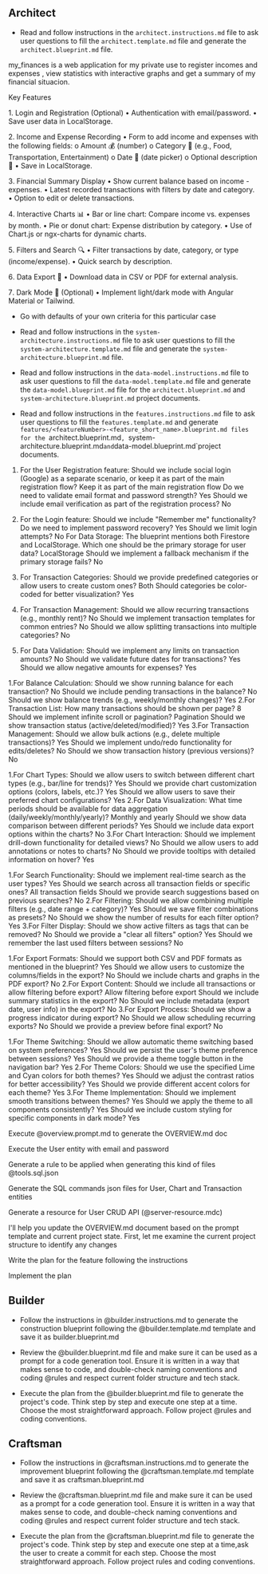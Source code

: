 ## Architect

- Read and follow instructions in the `architect.instructions.md` file to ask user questions to fill the `architect.template.md` file and generate the `architect.blueprint.md` file.

my_finances is a web application for my private use to register incomes and expenses , view statistics with interactive graphs and get a summary of my financial situacion.

Key Features

1️. Login and Registration (Optional)
• Authentication with email/password.
• Save user data in LocalStorage.

2️. Income and Expense Recording
• Form to add income and expenses with the following fields:
o Amount 💰 (number)
o Category 📌 (e.g., Food, Transportation, Entertainment)
o Date 📅 (date picker)
o Optional description 📝
• Save in LocalStorage.

3️. Financial Summary Display
• Show current balance based on income - expenses.
• Latest recorded transactions with filters by date and category.
• Option to edit or delete transactions.

4️. Interactive Charts 📊
• Bar or line chart: Compare income vs. expenses by month.
• Pie or donut chart: Expense distribution by category.
• Use of Chart.js or ngx-charts for dynamic charts.

5️. Filters and Search 🔍
• Filter transactions by date, category, or type (income/expense).
• Quick search by description.

6️. Data Export 📂
• Download data in CSV or PDF for external analysis.

7️. Dark Mode 🌙 (Optional)
• Implement light/dark mode with Angular Material or Tailwind.

- Go with defaults of your own criteria for this particular case

- Read and follow instructions in the `system-architecture.instructions.md` file to ask user questions to fill the `system-architecture.template.md` file and generate the `system-architecture.blueprint.md` file.

- Read and follow instructions in the `data-model.instructions.md` file to ask user questions to fill the `data-model.template.md` file and generate the `data-model.blueprint.md` file for the `architect.blueprint.md` and `system-architecture.blueprint.md` project documents.

- Read and follow instructions in the `features.instructions.md` file to ask user questions to fill the `features.template.md`  and generate `features/<featureNumber>-<feature_short_name>.blueprint.md files for the `architect.blueprint.md`, `system-architecture.blueprint.md` and `data-model.blueprint.md`project documents.

1. For the User Registration feature:
Should we include social login (Google) as a separate scenario, or keep it as part of the main registration flow? Keep it as part of the main registration flow
Do we need to validate email format and password strength? Yes
Should we include email verification as part of the registration process? No
2. For the Login feature:
Should we include "Remember me" functionality? 
Do we need to implement password recovery? Yes
Should we limit login attempts? No
For Data Storage:
The blueprint mentions both Firestore and LocalStorage. Which one should be the primary storage for user data? LocalStorage
Should we implement a fallback mechanism if the primary storage fails? No

1. For Transaction Categories:
Should we provide predefined categories or allow users to create custom ones? Both
Should categories be color-coded for better visualization? Yes
2. For Transaction Management:
Should we allow recurring transactions (e.g., monthly rent)? No
Should we implement transaction templates for common entries? No
Should we allow splitting transactions into multiple categories? No
3. For Data Validation:
Should we implement any limits on transaction amounts? No
Should we validate future dates for transactions? Yes
Should we allow negative amounts for expenses? Yes

1.For Balance Calculation:
Should we show running balance for each transaction? No
Should we include pending transactions in the balance? No
Should we show balance trends (e.g., weekly/monthly changes)? Yes
2.For Transaction List:
How many transactions should be shown per page? 8
Should we implement infinite scroll or pagination? Pagination
Should we show transaction status (active/deleted/modified)? Yes
3.For Transaction Management:
Should we allow bulk actions (e.g., delete multiple transactions)? Yes
Should we implement undo/redo functionality for edits/deletes? No
Should we show transaction history (previous versions)? No

1.For Chart Types:
Should we allow users to switch between different chart types (e.g., bar/line for trends)? Yes
Should we provide chart customization options (colors, labels, etc.)? Yes
Should we allow users to save their preferred chart configurations? Yes
2.For Data Visualization:
What time periods should be available for data aggregation (daily/weekly/monthly/yearly)? Monthly and yearly
Should we show data comparison between different periods? Yes
Should we include data export options within the charts? No
3.For Chart Interaction:
Should we implement drill-down functionality for detailed views? No
Should we allow users to add annotations or notes to charts? No
Should we provide tooltips with detailed information on hover? Yes


1.For Search Functionality:
Should we implement real-time search as the user types? Yes
Should we search across all transaction fields or specific ones? All transaction fields
Should we provide search suggestions based on previous searches? No
2.For Filtering:
Should we allow combining multiple filters (e.g., date range + category)? Yes
Should we save filter combinations as presets? No
Should we show the number of results for each filter option? Yes
3.For Filter Display:
Should we show active filters as tags that can be removed? No
Should we provide a "clear all filters" option? Yes
Should we remember the last used filters between sessions? No


1.For Export Formats:
Should we support both CSV and PDF formats as mentioned in the blueprint? Yes
Should we allow users to customize the columns/fields in the export? No
Should we include charts and graphs in the PDF export? No
2.For Export Content:
Should we include all transactions or allow filtering before export? Allow filtering before export
Should we include summary statistics in the export? No
Should we include metadata (export date, user info) in the export? No
3.For Export Process:
Should we show a progress indicator during export? No
Should we allow scheduling recurring exports? No
Should we provide a preview before final export? No

1.For Theme Switching:
Should we allow automatic theme switching based on system preferences? Yes
Should we persist the user's theme preference between sessions? Yes
Should we provide a theme toggle button in the navigation bar? Yes
2.For Theme Colors:
Should we use the specified Lime and Cyan colors for both themes? Yes
Should we adjust the contrast ratios for better accessibility? Yes
Should we provide different accent colors for each theme? Yes
3.For Theme Implementation:
Should we implement smooth transitions between themes? Yes
Should we apply the theme to all components consistently? Yes
Should we include custom styling for specific components in dark mode? Yes


Execute @overview.prompt.md to generate the OVERVIEW.md doc

Execute the User entity with email and password

Generate a rule to be applied when generating this kind of files @tools.sql.json

Generate the SQL commands json files for User, Chart and Transaction entities

Generate a resource for User CRUD API (@server-resource.mdc)

I'll help you update the OVERVIEW.md document based on the prompt template and current project state. First, let me examine the current project structure to identify any changes

Write the plan for the feature following the instructions

Implement the plan

## Builder

- Follow the instructions in @builder.instructions.md to generate the construction blueprint following the @builder.template.md template and save it as builder.blueprint.md

- Review the @builder.blueprint.md file and make sure it can be used as a prompt for a code generation tool. Ensure it is written in a way that makes sense to code, and double-check naming conventions and coding @rules and respect current folder structure and tech stack.

- Execute the plan from the @builder.blueprint.md file to generate the project's code. Think step by step and execute one step at a time. Choose the most straightforward approach. Follow project @rules and coding conventions.

## Craftsman

- Follow the instructions in @craftsman.instructions.md to generate the improvement blueprint following the @craftsman.template.md template and save it as craftsman.blueprint.md

- Review the @craftsman.blueprint.md file and make sure it can be used as a prompt for a code generation tool. Ensure it is written in a way that makes sense to code, and double-check naming conventions and coding @rules and respect current folder structure and tech stack.

- Execute the plan from the @craftsman.blueprint.md file to generate the project's code. Think step by step and execute one step at a time,ask the user to create a commit for each step. Choose the most straightforward approach. Follow project rules and coding conventions.

